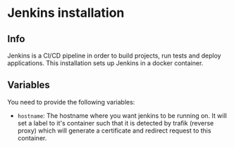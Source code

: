 # Jenkins installation

## Info

Jenkins is a CI/CD pipeline in order to build projects, run tests and deploy applications. This installation sets up Jenkins in a docker container.

## Variables

You need to provide the following variables:

  - `hostname`: The hostname where you want jenkins to be running on. It will set a label to it's container such that it is detected by trafik (reverse proxy) which will generate a certificate and redirect request to this container.
